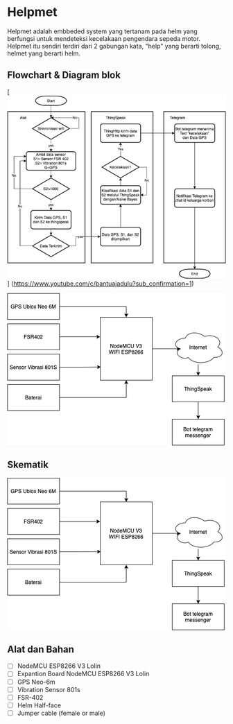 # Helpmet

Helpmet adalah embbeded system yang tertanam pada helm yang berfungsi untuk mendeteksi kecelakaan pengendara sepeda motor. Helpmet itu sendiri terdiri dari 2 gabungan kata, "help" yang berarti tolong, helmet yang berarti helm.

## Flowchart & Diagram blok

[![Flowchart](https://github.com/bantuajadulu/Helpmet/blob/bd0eddd896ede4b0fc9ea4acb7299881a6e840af/Flowcart.png)]
(https://www.youtube.com/c/bantuajadulu?sub_confirmation=1)

[![Diagramblok](https://github.com/bantuajadulu/Helpmet/blob/bd0eddd896ede4b0fc9ea4acb7299881a6e840af/Diagram%20blok.png)](https://www.youtube.com/c/bantuajadulu?sub_confirmation=1)


## Skematik

[![Diagramblok](https://github.com/bantuajadulu/Helpmet/blob/bd0eddd896ede4b0fc9ea4acb7299881a6e840af/Diagram%20blok.png)](https://www.youtube.com/c/bantuajadulu?sub_confirmation=1)

## Alat dan Bahan

- [ ] NodeMCU ESP8266 V3 Lolin
- [ ] Expantion Board NodeMCU ESP8266 V3 Lolin
- [ ] GPS Neo-6m
- [ ] Vibration Sensor 801s
- [ ] FSR-402
- [ ] Helm Half-face
- [ ] Jumper cable (female or male)
